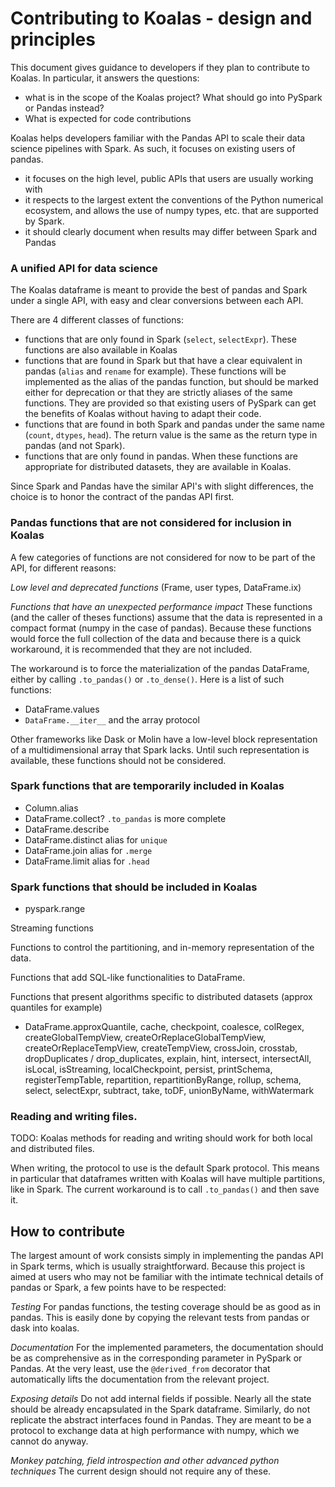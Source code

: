 # Contributing to Koalas - design and principles

This document gives guidance to developers if they plan to contribute to Koalas.
In particular, it answers the questions:
 - what is in the scope of the Koalas project? What should go into PySpark or Pandas instead?
 - What is expected for code contributions

Koalas helps developers familiar with the Pandas API to scale their data science pipelines with Spark.
As such, it focuses on existing users of pandas.
 - it focuses on the high level, public APIs that users are usually working with
 - it respects to the largest extent the conventions of the Python numerical ecosystem, and allows the use of numpy types, etc. that are supported by Spark.
 - it should clearly document when results may differ between Spark and Pandas


### A unified API for data science

The Koalas dataframe is meant to provide the best of pandas and Spark under a single API, with easy and clear conversions 
between each API.


There are 4 different classes of functions:
 - functions that are only found in Spark (`select`, `selectExpr`). These functions are also available in Koalas
 - functions that are found in Spark but that have a clear equivalent in pandas (`alias` and `rename` for example). These 
   functions will be implemented as the alias of the pandas function, but should be marked either for deprecation or that
   they are strictly aliases of the same functions. They are provided so that existing users of PySpark can get the benefits
   of Koalas without having to adapt their code.
 - functions that are found in both Spark and pandas under the same name (`count`, `dtypes`, `head`). The return value
   is the same as the return type in pandas (and not Spark).
 - functions that are only found in pandas. When these functions are appropriate for distributed datasets, they are available in Koalas.

Since Spark and Pandas have the similar API's with slight differences, the choice is to honor the contract of the pandas API first.



### Pandas functions that are not considered for inclusion in Koalas

A few categories of functions are not considered for now to be part of the API, for different reasons:

*Low level and deprecated functions* (Frame, user types, DataFrame.ix)

*Functions that have an unexpected performance impact* 
These functions (and the caller of theses functions) assume that the data is represented in a compact format (numpy in the case of pandas).
Because these functions would force the full collection of the data and because there is a quick workaround, it is recommended that 
they are not included.

The workaround is to force the materialization of the pandas DataFrame, either by calling `.to_pandas()` or `.to_dense()`.
Here is a list of such functions:
 - DataFrame.values
 - `DataFrame.__iter__` and the array protocol

Other frameworks like Dask or Molin have a low-level block representation of a multidimensional array that Spark lacks. Until such representation is available, these functions should not be considered.

### Spark functions that are temporarily included in Koalas

- Column.alias
- DataFrame.collect? `.to_pandas` is more complete
- DataFrame.describe
- DataFrame.distinct alias for `unique`
- DataFrame.join alias for `.merge`
- DataFrame.limit alias for `.head`

### Spark functions that should be included in Koalas

- pyspark.range

Streaming functions

Functions to control the partitioning, and in-memory representation of the data.

Functions that add SQL-like functionalities to DataFrame.

Functions that present algorithms specific to distributed datasets
(approx quantiles for example)

- DataFrame.approxQuantile, cache, checkpoint, coalesce, colRegex, createGlobalTempView, createOrReplaceGlobalTempView, createOrReplaceTempView, createTempView, crossJoin, crosstab, dropDuplicates / drop_duplicates, explain, hint, intersect, intersectAll, isLocal, isStreaming, localCheckpoint, persist, printSchema, registerTempTable, repartition, repartitionByRange, rollup, schema, select, selectExpr, subtract, take, toDF, unionByName, withWatermark


### Reading and writing files.

TODO: Koalas methods for reading and writing should work for both local and distributed files.


When writing, the protocol to use is the default Spark protocol. This means in particular that
dataframes written with Koalas will have multiple partitions, like in Spark. The current workaround is 
to call `.to_pandas()` and then save it.

## How to contribute

The largest amount of work consists simply in implementing the pandas API in Spark terms, which is usually straightforward.
Because this project is aimed at users who may not be familiar with the intimate technical details of pandas or Spark, a
few points have to be respected:

*Testing* For pandas functions, the testing coverage should be as good as in pandas. This is easily done by copying the 
relevant tests from pandas or dask into koalas.

*Documentation* For the implemented parameters, the documentation should be as comprehensive as in the corresponding parameter 
in PySpark or Pandas. At the very least, use the `@derived_from` decorator that automatically lifts the documentation from
the relevant project.

*Exposing details* Do not add internal fields if possible. Nearly all the state should be already encapsulated in the
Spark dataframe. Similarly, do not replicate the abstract interfaces found in Pandas. They are meant to be a protocol to exchange
data at high performance with numpy, which we cannot do anyway.

*Monkey patching, field introspection and other advanced python techniques* The current design should not require any of 
these.